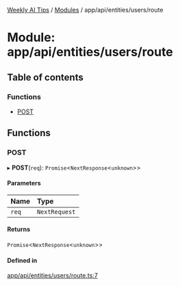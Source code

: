 [Weekly AI Tips](../README.md) / [Modules](../modules.md) / app/api/entities/users/route

# Module: app/api/entities/users/route

## Table of contents

### Functions

- [POST](app_api_entities_users_route.md#post)

## Functions

### POST

▸ **POST**(`req`): `Promise`\<`NextResponse`\<`unknown`\>\>

#### Parameters

| Name | Type |
| :------ | :------ |
| `req` | `NextRequest` |

#### Returns

`Promise`\<`NextResponse`\<`unknown`\>\>

#### Defined in

[app/api/entities/users/route.ts:7](https://github.com/alexsoyes/weekly-ai-tips/blob/b51216ee36bb903ccd72a472afbc8e01da2cc631/app/api/entities/users/route.ts#L7)
